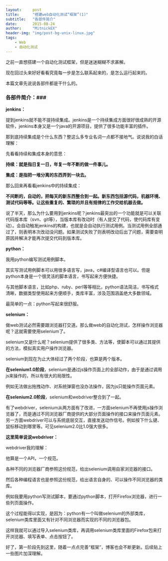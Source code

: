 ```yaml
---
layout:     post
title:      "搭建web自动化测试“框架”(1)"
subtitle:   "各部件简介"
date:       2015-08-24
author:     "MitnickEX"
header-img: "img/post-bg-unix-linux.jpg"
tags:
    - Web
    - 自动化测试
---
```


之前一直想搭建一个自动化测试框架，但是迷迷糊糊不求甚解。

现在回过头来好好看看究竟每一步是怎么联系起来的，是怎么运行起来的。

本篇文章先说说各部件都是干什么的。

### 各部件简介：###

**jenkins：**

提到jenkins就不能不提持续集成。jenkins是一个持续集成方面很好很成熟的开源软件，jenkins本身又是一个java的开源项目，提供了很多功能丰富的插件。

那到底持续集成是个什么东西？整这么多专业名词一点都不接地气。说说我的白话理解：

先看看持续和集成本身的意思：

**持续：就是指日复一日，年复一年不断的做一件事儿。**

**集成：是指把一堆分离的东西弄到一块去。**

那么回来再看看jenkins中的持续集成：

**不间断的，自动的，把每天的新东西整合到一起。新东西包括源代码，机器环境、测试代码等等。让这些重复的、繁琐的并且有规律的工作交给机器去做。**

说了半天，那么为什么要用到jenkins呢？jenkins最突出的一个功能就是可以关联代码版本库（svn、git等），当版本库有改动时（有人提交了代码，使代码库有变动）。会自动触发jenkins的构建，也就是会自动执行测试用例。当测试用例全部通过了，则表明本次改动没问题。如果测试失败了则表明改动后出了问题，需要查明原因并解决才能再次提交代码到版本库。

 
**python：**

我用python编写测试用例脚本。

其实写测试用例脚本可以用很多语言写，java，c#编译型语言也可以。但是python本身是一个很灵活的脚本语言，书写起来方便快捷。

与其他脚本语言，比如php、ruby、perl等等相比，python语法简洁，书写格式清晰，数据类型使用起来方便顺手，类库丰富，涉及范围涵盖绝大多数领域。

最简单的一点：python写起来很舒服。

 

**selenium：**

做web测试必然需要跟浏览器打交道。那么做web的自动化测试，怎样操作浏览器呢？这就需要使用selenium了。

selenium又是什么呢？selenium提供了很多类、方法等，使脚本可以通过其提供的方法，模拟真实用户操作浏览器。

selenium到现在为止大体经过了两个阶段，也算是两个版本。

**在selenium1.0阶段**，selenium是通过js操作页面上的全部动作，由于是通过调用js来操作的，所以有很大的局限性。

例如无法做出拖拽动作、对系统弹窗也没办法操作，因为js只能操作页面元素。

**在selenium2.0阶段**，selenium和webdriver整合到了一起。

有了webdriver，selenium从两方面有了改进，一方面selenium不再使用js操作浏览器了，而是通过不同浏览器厂商提供的大部分页面操作的接口来操作页面元素。
另一方面webdriver可以与系统底层交互，直接发送动作信号。例如按下什么键、鼠标移动到哪里等。可见selenium2.0比1.0强大很多。

**这里简单说说webdriver：**

webdriver我的理解：

他算是一个API，一个规范。

各种不同的浏览器厂商参照这份规范，给出selenium调用自家浏览器的接口。

然后各种编程语言也是参照这份规范，给出语言自身的、可以操作不同浏览器的类库。

例如我要用python写测试脚本，要通过python脚本，打开Firefox浏览器，进行一些列页面操作。

这个过程能得以实现，是因为：python有一个叫做selenium的外部类库，selenium类库里面又有针对不同浏览器而实现的不同的浏览器包。

这样我就可以通过导入selenium类库，再调用selenium类库里面的Firefox包来打开浏览器、填写表单、点击按钮了。

好了，第一阶段先到这里，随着一点点完善“框架”，博客也会不断更新。后续贴上一些图片加深理解。
